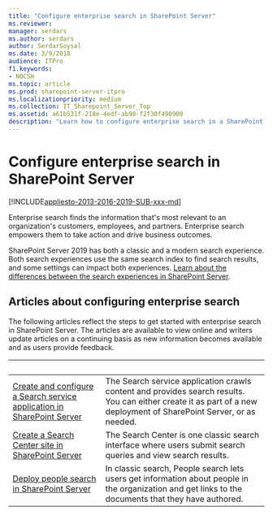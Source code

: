 ```yaml
---
title: "Configure enterprise search in SharePoint Server"
ms.reviewer: 
manager: serdars
ms.author: serdars
author: SerdarSoysal
ms.date: 3/9/2018
audience: ITPro
f1.keywords:
- NOCSH
ms.topic: article
ms.prod: sharepoint-server-itpro
ms.localizationpriority: medium
ms.collection: IT_Sharepoint_Server_Top
ms.assetid: a61b531f-218e-4edf-ab90-f2f30f490900
description: "Learn how to configure enterprise search in a SharePoint Server environment."
---
```


# Configure enterprise search in SharePoint Server

[!INCLUDE[appliesto-2013-2016-2019-SUB-xxx-md](../includes/appliesto-2013-2016-2019-SUB-xxx-md.md)]
  
Enterprise search finds the information that's most relevant to an organization's customers, employees, and partners. Enterprise search empowers them to take action and drive business outcomes.

SharePoint Server 2019 has both a classic and a modern search experience. Both search experiences use the same search index to find search results, and some settings can impact both experiences. [Learn about the differences between the search experiences in SharePoint Server](differences-search-2016-2019.md).



  
## Articles about configuring enterprise search

The following articles reflect the steps to get started with enterprise search in SharePoint Server. The articles are available to view online and writers update articles on a continuing basis as new information becomes available and as users provide feedback.
  
| &nbsp; | &nbsp; |
| :---------------------------------------------------------------------------------------------------------------------------------- | :--------------------------------------------------------------------------------------------------------------------------------------------------------------------------------------------------------------------------------------------------------------------------------------- |
| [Create and configure a Search service application in SharePoint Server](create-and-configure-a-search-service-application.md) | The Search service application crawls content and provides search results. You can either create it as part of a new deployment of SharePoint Server, or as needed.                                                                                                                 |
| [Create a Search Center site in SharePoint Server](create-a-search-center-site.md)                                                  | The Search Center is one classic search interface where users submit search queries and view search results.                                                                                                                                                                                            |
| [Deploy people search in SharePoint Server](deploy-people-search.md)                                                                | In classic search, People search lets users get information about people in the organization and get links to the documents that they have authored. |
   

